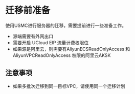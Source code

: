 # 迁移前准备

使用USMC进行服务器的迁移，需要提前进行一些准备工作。

- 源端需要有外网出口
- 需要开启 UCloud EIP 流量计费权限位
- 如果源是阿里云，则需要有AliyunECSReadOnlyAccess 和 AliyunVPCReadOnlyAccess 权限的阿里云AKSK

## 注意事项

- 如果多批次迁移到同一目标VPC，请使用同一个迁移计划
